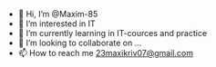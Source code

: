 - 👋 Hi, I’m @Maxim-85
- 👀 I’m interested in IT
- 🌱 I’m currently learning in IT-cources and practice
- 💞️ I’m looking to collaborate on ...
- 📫 How to reach me 23maxikriv07@gmail.com

<!---
Maxim-85/Maxim-85 is a ✨ special ✨ repository because its `README.md` (this file) appears on your GitHub profile.
You can click the Preview link to take a look at your changes.
--->
